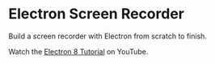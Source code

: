 # Electron Screen Recorder

Build a screen recorder with Electron from scratch to finish. 

Watch the [Electron 8 Tutorial](https://youtu.be/3yqDxhR2XxE) on YouTube. 
